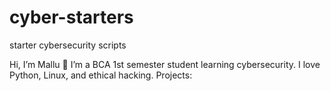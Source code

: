 # cyber-starters
starter cybersecurity scripts


Hi, I’m Mallu 👋
I’m a BCA 1st semester student learning cybersecurity.
I love Python, Linux, and ethical hacking.
Projects: 
